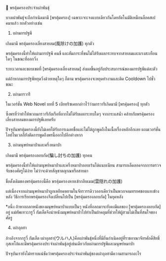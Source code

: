 📌 พรคุ้มครองประจำเผ่าพันธุ์

บางเผ่าพันธุ์จะถือกำเนิดมามี [พรคุ้มครอง] เฉพาะเจาะจงแบบเดียวกันโดยอัตโนมัติเหมือนล็อคสเปคมาแล้ว ยกตัวอย่างเช่น

1. เผ่ามกรปฐพี

เกิดมามี พรคุ้มครองเลี่ยงสายลม(風除けの加護) ทุกตัว

พรคุ้มครองนี้ทำให้เผ่ามกรปฐพี คนขี่ และสัมภาระที่ขนไม่ได้รับผลกระทบจากสายลมและแรงสะเทือนใดๆ ในขณะที่ออกวิ่ง

ระยะเวลาและขอบเขตที่ [พรคุ้มครองเลี่ยงสายลม] ส่งผลขึ้นอยู่กับประสบการณ์ของมกรปฐพีแต่ละตัว

แต่ถ้าหากมกรปฐพีหยุดวิ่งด้วยเหตุใดๆ ก็ตาม พรคุ้มครองจะหยุดทำงานและติด Cooldown ไปชั่วขณะ

2. เผ่ามกรวารี

ในเวอร์ชั่น Web Novel บทที่ 5 เบียทริซเคยกล่าวไว้ว่ามกรวารีเกิดมามี [พรคุ้มครอง] ทุกตัว

ซึ่งพรที่ว่าทำให้พวกมกรวารีกับเรือที่ลากไม่ได้รับผลกระทบใดๆ จากกระแสน้ำ คล้ายกับพรคุ้มครองเลี่ยงสายลมของมกรปฐพีเลยครับ

ปัจจุบันพรคุ้มครองนี้ยังไม่เคยได้รับการเฉลยชื่อและไม่ได้ถูกพูดถึงในเนื้อเรื่องหลักอีกเลย แถมเวอร์ชั่นไลท์โนเวลก็ยังตัดการพูดถึงพรนี้ออกไปอีกต่างหาก

3. เผ่ามนุษย์หมาป่าและครึ่งหมาป่า

เกิดมามี พรคุ้มครองลอบกัด(騙し討ちの加護) ทุกคน

พรคุ้มครองนี้ทำให้เผ่ามนุษย์หมาป่าและครึ่งหมาป่าลอบเร้นได้แนบเนียน สามารถเล็ดลอดจากการตรวจจับของศัตรูได้ง่าย ไม่ว่าจะด้วยสัญชาตญาณหรือสายตา

ชื่อดั้งเดิมของพรคุ้มครองนี้คือ พรคุ้มครองหายเข้ากลีบเมฆ(雲隠れの加護)

แต่เนื่องจากเผ่ามนุษย์หมาป่าถูกเหยียดหยามในจักรวรรดิววอลาเคียว่าเป็นพวกจอมทรยศชอบแทงข้างหลัง วิธีการเรียกพรคุ้มครองจึงเปลี่ยนไปเป็น [พรคุ้มครองลอบกัด] ในยุคหลัง

*อนึ่ง ถ้าหากถลกหนังของมนุษย์หมาป่าแบบเป็นๆ หนังที่ถลกมาจะยังคงมีผลของ [พรคุ้มครองลอบกัด] อยู่ แม่ทัพเทวะกรูวี่ กัมเล็ตจึงนำหนังมนุษย์หมาป่าไปทำเป็นผ้าคลุมที่ช่วยให้ผู้สวมไม่เป็นที่สนใจของศัตรู

4. เผ่าอุลฮา

อ้างอิงจากกรูวี่ กัมเล็ต เผ่าอุลฮา(ウルハ人)คือเผ่าพันธุ์หนึ่งที่มีถิ่นกำเนิดอยู่ที่ราชอาณาจักรศักดิ์สิทธิ์กุสเทโก้และมีพรคุ้มครองประจำเผ่าพันธุ์อยู่เช่นเดียวกับเผ่ามกรปฐพีและมนุษย์หมาป่า

ปัจจุบันเรายังไม่ทราบแน่ชัดว่าพรคุ้มครองประจำเผ่าพันธุ์ของเผ่าอุลฮามีความสามารถอะไร
